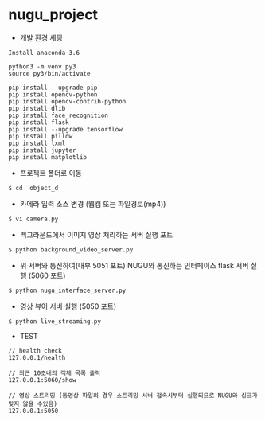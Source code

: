 # nugu_project
- 개발 환경 세팅

```
Install anaconda 3.6

python3 -m venv py3
source py3/bin/activate

pip install --upgrade pip
pip install opencv-python
pip install opencv-contrib-python
pip install dlib
pip install face_recognition
pip install flask
pip install --upgrade tensorflow
pip install pillow
pip install lxml
pip install jupyter
pip install matplotlib
```

- 프로젝트 폴더로 이동

```
$ cd  object_d
```

- 카메라 입력 소스 변경 (웹캠 또는 파일경로(mp4))

```
$ vi camera.py
```

- 백그라운드에서 이미지 영상 처리하는 서버 실행 포트

```
$ python background_video_server.py
```

- 위 서버와 통신하여(내부 5051 포트)  NUGU와 통신하는 인터페이스 flask 서버 실행 (5060 포트)

```
$ python nugu_interface_server.py
```

- 영상 뷰어 서버 실행 (5050 포트)

```
$ python live_streaming.py
```

- TEST

```
// health check
127.0.0.1/health

// 최근 10초내의 객체 목록 출력
127.0.0.1:5060/show 

// 영상 스트리밍 (동영상 파일의 경우 스트리밍 서버 접속시부터 실행되므로 NUGU와 싱크가 맞지 않을 수있음)
127.0.0.1:5050
```
